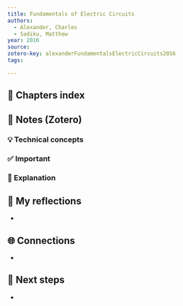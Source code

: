 ```yaml
---
title: Fundamentals of Electric Circuits
authors:
  - Alexander, Charles
  - Sadiku, Matthew
year: 2016
source: 
zotero-key: alexanderFundamentalsElectricCircuits2016
tags:

---
```


## 📘 Chapters index



## 🔗 Notes (Zotero)
### 💡 Technical concepts


### ✅️ Important


### ️🔶 Explanation



## 📝 My reflections
- 

## 🌐 Connections
- 

## 🧭 Next steps
- 

